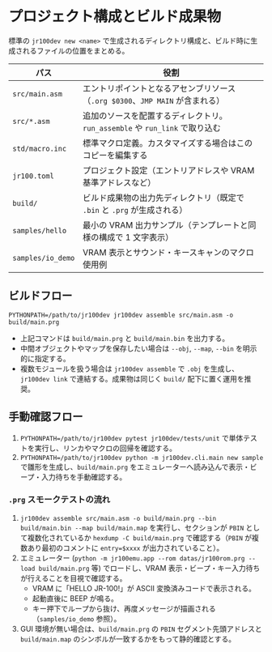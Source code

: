 # プロジェクト構成とビルド成果物

標準の `jr100dev new <name>` で生成されるディレクトリ構成と、ビルド時に生成されるファイルの位置をまとめる。

| パス | 役割 |
| --- | --- |
| `src/main.asm` | エントリポイントとなるアセンブリソース（`.org $0300`、`JMP MAIN` が含まれる） |
| `src/*.asm` | 追加のソースを配置するディレクトリ。`run_assemble` や `run_link` で取り込む |
| `std/macro.inc` | 標準マクロ定義。カスタマイズする場合はこのコピーを編集する |
| `jr100.toml` | プロジェクト設定（エントリアドレスや VRAM 基準アドレスなど） |
| `build/` | ビルド成果物の出力先ディレクトリ（既定で `.bin` と `.prg` が生成される） |
| `samples/hello` | 最小の VRAM 出力サンプル（テンプレートと同様の構成で 1 文字表示） |
| `samples/io_demo` | VRAM 表示とサウンド・キースキャンのマクロ使用例 |

## ビルドフロー

```
PYTHONPATH=/path/to/jr100dev jr100dev assemble src/main.asm -o build/main.prg
```

- 上記コマンドは `build/main.prg` と `build/main.bin` を出力する。
- 中間オブジェクトやマップを保存したい場合は `--obj`, `--map`, `--bin` を明示的に指定する。
- 複数モジュールを扱う場合は `jr100dev assemble` で `.obj` を生成し、`jr100dev link` で連結する。成果物は同じく `build/` 配下に置く運用を推奨。

## 手動確認フロー

1. `PYTHONPATH=/path/to/jr100dev pytest jr100dev/tests/unit` で単体テストを実行し、リンカやマクロの回帰を確認する。
2. `PYTHONPATH=/path/to/jr100dev python -m jr100dev.cli.main new sample` で雛形を生成し、`build/main.prg` をエミュレーターへ読み込んで表示・ビープ・入力待ちを手動確認する。

### `.prg` スモークテストの流れ

1. `jr100dev assemble src/main.asm -o build/main.prg --bin build/main.bin --map build/main.map` を実行し、セクションが `PBIN` として複数化されているか `hexdump -C build/main.prg` で確認する（`PBIN` が複数あり最初のコメントに `entry=$xxxx` が出力されていること）。
2. エミュレーター (`python -m jr100emu.app --rom datas/jr100rom.prg --load build/main.prg` 等) でロードし、VRAM 表示・ビープ・キー入力待ちが行えることを目視で確認する。
   - VRAM に「HELLO JR-100!」が ASCII 変換済みコードで表示される。
   - 起動直後に BEEP が鳴る。
   - キー押下でループから抜け、再度メッセージが描画される（`samples/io_demo` 参照）。
3. GUI 環境が無い場合は、`build/main.prg` の `PBIN` セグメント先頭アドレスと `build/main.map` のシンボルが一致するかをもって静的確認とする。
